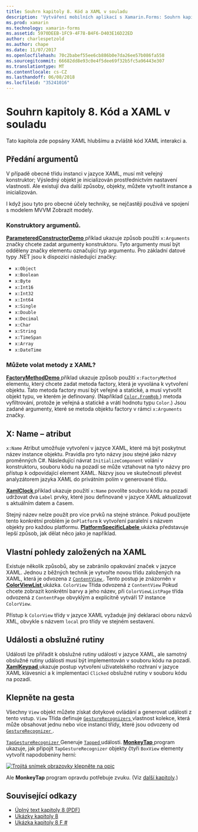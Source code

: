 ```yaml
---
title: Souhrn kapitoly 8. Kód a XAML v souladu
description: 'Vytváření mobilních aplikací s Xamarin.Forms: Souhrn kapitoly 8. Kód a XAML v souladu'
ms.prod: xamarin
ms.technology: xamarin-forms
ms.assetid: 5970DEEB-1FC9-4F78-B4F6-D403E16D22ED
author: charlespetzold
ms.author: chape
ms.date: 11/07/2017
ms.openlocfilehash: 70c2babef55ee6cb886b0e7da26ee57b086fa558
ms.sourcegitcommit: 66682dd8e93c0e4f5dee69f32b5fc5a96443e307
ms.translationtype: MT
ms.contentlocale: cs-CZ
ms.lasthandoff: 06/08/2018
ms.locfileid: "35241016"
---
```

# <a name="summary-of-chapter-8-code-and-xaml-in-harmony"></a>Souhrn kapitoly 8. Kód a XAML v souladu

Tato kapitola zde popsány XAML hlubšímu a zvláště kód XAML interakci a.

## <a name="passing-arguments"></a>Předání argumentů

V případě obecné třídu instanci v jazyce XAML, musí mít veřejný konstruktor; Výsledný objekt je inicializován prostřednictvím nastavení vlastností. Ale existují dva další způsoby, objekty, můžete vytvořit instance a inicializován.

I když jsou tyto pro obecné účely techniky, se nejčastěji používá ve spojení s modelem MVVM Zobrazit modely.

### <a name="constructors-with-arguments"></a>Konstruktory argumentů.

[ **ParameteredConstructorDemo** ](https://github.com/xamarin/xamarin-forms-book-samples/tree/master/Chapter08/ParameteredConstructorDemo) příklad ukazuje způsob použití `x:Arguments` značky chcete zadat argumenty konstruktoru. Tyto argumenty musí být odděleny značky elementu označující typ argumentu. Pro základní datové typy .NET jsou k dispozici následující značky:

- `x:Object`
- `x:Boolean`
- `x:Byte`
- `x:Int16`
- `x:Int32`
- `x:Int64`
- `x:Single`
- `x:Double`
- `x:Decimal`
- `x:Char`
- `x:String`
- `x:TimeSpan`
- `x:Array`
- `x:DateTime`

### <a name="can-i-call-methods-from-xaml"></a>Můžete volat metody z XAML?

[ **FactoryMethodDemo** ](https://github.com/xamarin/xamarin-forms-book-samples/tree/master/Chapter08/FactoryMethodDemo) příklad ukazuje způsob použití `x:FactoryMethod` elementu, který chcete zadat metoda factory, která je vyvolána k vytvoření objektu. Tato metoda factory musí být veřejné a statické, a musí vytvořit objekt typu, ve kterém je definovaný. (Například [ `Color.FromRgb` ](https://developer.xamarin.com/api/member/Xamarin.Forms.Color.FromRgb/p/System.Double/System.Double/System.Double/)) metoda vyfiltrování, protože je veřejná a statické a vrátí hodnotu typu `Color`.) Jsou zadané argumenty, které se metoda objektu factory v rámci `x:Arguments` značky.

## <a name="the-xname-attribute"></a>X: Name – atribut

`x:Name` Atribut umožňuje vytvoření v jazyce XAML, které má být poskytnut název instance objektu. Pravidla pro tyto názvy jsou stejné jako názvy proměnných C#. Následující návrat `InitializeComponent` volání v konstruktoru, souboru kódu na pozadí se může vztahovat na tyto názvy pro přístup k odpovídající element XAML. Názvy jsou ve skutečnosti převést analyzátorem jazyka XAML do privátním polím v generované třídu.

[ **XamlClock** ](https://github.com/xamarin/xamarin-forms-book-samples/tree/master/Chapter08/XamlClock) příklad ukazuje použití `x:Name` povolíte souboru kódu na pozadí udržovat dva `Label` prvky, které jsou definované v jazyce XAML aktualizovat s aktuálním datem a časem.

Stejný název nelze použít pro více prvků na stejné stránce. Pokud použijete tento konkrétní problém je `OnPlatform` k vytvoření paralelní s názvem objekty pro každou platformu. [ **PlatformSpecificLabele** ](https://github.com/xamarin/xamarin-forms-book-samples/tree/master/Chapter08/PlatformSpecificLabels) ukázka představuje lepší způsob, jak dělat něco jako je například.

## <a name="custom-xaml-based-views"></a>Vlastní pohledy založených na XAML

Existuje několik způsobů, aby se zabránilo opakování značek v jazyce XAML. Jednou z běžných technik je vytvořte novou třídu založených na XAML, která je odvozena z [ `ContentView` ](https://developer.xamarin.com/api/type/Xamarin.Forms.ContentView/). Tento postup je znázorněn v [ **ColorViewList** ](https://github.com/xamarin/xamarin-forms-book-samples/tree/master/Chapter08/ColorViewList) ukázka. `ColorView` Třída odvozená z `ContentView` Pokud chcete zobrazit konkrétní barvy a jeho název, při `ColorViewListPage` třída odvozená z `ContentPage` obvyklým a explicitně vytváří 17 instance `ColorView`.

Přístup k `ColorView` třídy v jazyce XAML vyžaduje jiný deklaraci oboru názvů XML, obvykle s názvem `local` pro třídy ve stejném sestavení.

## <a name="events-and-handlers"></a>Události a obslužné rutiny

Události lze přiřadit k obslužné rutiny událostí v jazyce XAML, ale samotný obslužné rutiny události musí být implementován v souboru kódu na pozadí. [ **XamlKeypad** ](https://github.com/xamarin/xamarin-forms-book-samples/tree/master/Chapter08/XamlKeypad) ukazuje postup vytvoření uživatelského rozhraní v jazyce XAML klávesnici a k implementaci `Clicked` obslužné rutiny v souboru kódu na pozadí.

## <a name="tap-gestures"></a>Klepněte na gesta

Všechny `View` objekt můžete získat dotykové ovládání a generovat události z tento vstup. `View` Třída definuje [ `GestureRecognizers` ](https://developer.xamarin.com/api/property/Xamarin.Forms.View.GestureRecognizers/) vlastnost kolekce, která může obsahovat jednu nebo více instancí třídy, které jsou odvozeny od [ `GestureRecognizer` ](https://developer.xamarin.com/api/type/Xamarin.Forms.GestureRecognizer/).

[ `TapGestureRecognizer` ](https://developer.xamarin.com/api/type/Xamarin.Forms.TapGestureRecognizer/) Generuje [ `Tapped` ](https://developer.xamarin.com/api/event/Xamarin.Forms.TapGestureRecognizer.Tapped/) události. [ **MonkeyTap** ](https://github.com/xamarin/xamarin-forms-book-samples/tree/master/Chapter08/MonkeyTap) program ukazuje, jak připojit `TapGestureRecognizer` objekty čtyři `BoxView` elementy vytvořit napodobeniny herní:

[![Trojitá snímek obrazovky klepněte na opic](images/ch08fg07-small.png "napodobení herní")](images/ch08fg07-large.png#lightbox "napodobení hra")

Ale **MonkeyTap** program opravdu potřebuje zvuku. (Viz [další kapitoly](chapter09.md).)



## <a name="related-links"></a>Související odkazy

- [Úplný text kapitoly 8 (PDF)](https://download.xamarin.com/developer/xamarin-forms-book/XamarinFormsBook-Ch08-Apr2016.pdf)
- [Ukázky kapitoly 8](https://github.com/xamarin/xamarin-forms-book-samples/tree/master/Chapter08)
- [Ukázka kapitoly 8 F #](https://github.com/xamarin/xamarin-forms-book-samples/tree/master/Chapter08/FS/XamlKeypad)
